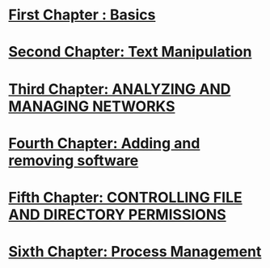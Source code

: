 
# [First Chapter : Basics](Ch1_General_Basics.md)
# [Second Chapter: Text Manipulation](Ch2_TEXT_MANIPULATION.md)
# [Third Chapter: ANALYZING AND MANAGING NETWORKS](Ch3_ANALYZING_AND_MANAGING_NETWORKS.md)
# [Fourth Chapter: Adding and removing software](Ch4_APT.md)

# [Fifth Chapter: CONTROLLING FILE AND DIRECTORY PERMISSIONS](Ch5_Files_And_Directory_Permissions.md)

# [Sixth Chapter: Process Management](Ch6_Process_Management.md)
